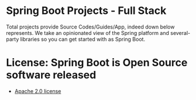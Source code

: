 #                                           Spring Boot Projects - Full Stack
   Total projects provide Source Codes/Guides/App, indeed down below represents. We take an opinionated view of the Spring platform and several-party libraries so you can get started with as Spring Boot.
   

# License: Spring Boot is Open Source software released 
  * [ Apache 2.0 license ](http://www.apache.org/licenses/LICENSE-2.0.html)
  
#   
